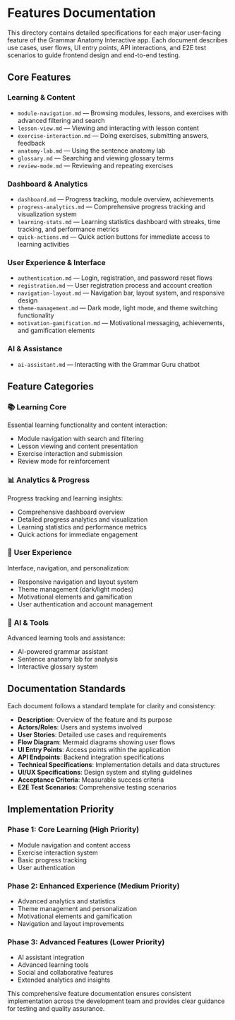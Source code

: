 # Features Documentation

This directory contains detailed specifications for each major user-facing feature of the Grammar Anatomy Interactive app. Each document describes use cases, user flows, UI entry points, API interactions, and E2E test scenarios to guide frontend design and end-to-end testing.

## Core Features

### Learning & Content
- `module-navigation.md` — Browsing modules, lessons, and exercises with advanced filtering and search
- `lesson-view.md` — Viewing and interacting with lesson content
- `exercise-interaction.md` — Doing exercises, submitting answers, feedback
- `anatomy-lab.md` — Using the sentence anatomy lab
- `glossary.md` — Searching and viewing glossary terms
- `review-mode.md` — Reviewing and repeating exercises

### Dashboard & Analytics
- `dashboard.md` — Progress tracking, module overview, achievements
- `progress-analytics.md` — Comprehensive progress tracking and visualization system
- `learning-stats.md` — Learning statistics dashboard with streaks, time tracking, and performance metrics
- `quick-actions.md` — Quick action buttons for immediate access to learning activities

### User Experience & Interface
- `authentication.md` — Login, registration, and password reset flows
- `registration.md` — User registration process and account creation
- `navigation-layout.md` — Navigation bar, layout system, and responsive design
- `theme-management.md` — Dark mode, light mode, and theme switching functionality
- `motivation-gamification.md` — Motivational messaging, achievements, and gamification elements

### AI & Assistance
- `ai-assistant.md` — Interacting with the Grammar Guru chatbot

## Feature Categories

### 📚 **Learning Core**
Essential learning functionality and content interaction:
- Module navigation with search and filtering
- Lesson viewing and content presentation
- Exercise interaction and submission
- Review mode for reinforcement

### 📊 **Analytics & Progress** 
Progress tracking and learning insights:
- Comprehensive dashboard overview
- Detailed progress analytics and visualization
- Learning statistics and performance metrics
- Quick actions for immediate engagement

### 🎯 **User Experience**
Interface, navigation, and personalization:
- Responsive navigation and layout system
- Theme management (dark/light modes)
- Motivational elements and gamification
- User authentication and account management

### 🤖 **AI & Tools**
Advanced learning tools and assistance:
- AI-powered grammar assistant
- Sentence anatomy lab for analysis
- Interactive glossary system

## Documentation Standards

Each document follows a standard template for clarity and consistency:

- **Description**: Overview of the feature and its purpose
- **Actors/Roles**: Users and systems involved
- **User Stories**: Detailed use cases and requirements
- **Flow Diagram**: Mermaid diagrams showing user flows
- **UI Entry Points**: Access points within the application
- **API Endpoints**: Backend integration specifications
- **Technical Specifications**: Implementation details and data structures
- **UI/UX Specifications**: Design system and styling guidelines
- **Acceptance Criteria**: Measurable success criteria
- **E2E Test Scenarios**: Comprehensive testing scenarios

## Implementation Priority

### Phase 1: Core Learning (High Priority)
- Module navigation and content access
- Exercise interaction system
- Basic progress tracking
- User authentication

### Phase 2: Enhanced Experience (Medium Priority)
- Advanced analytics and statistics
- Theme management and personalization
- Motivational elements and gamification
- Navigation and layout improvements

### Phase 3: Advanced Features (Lower Priority)
- AI assistant integration
- Advanced learning tools
- Social and collaborative features
- Extended analytics and insights

This comprehensive feature documentation ensures consistent implementation across the development team and provides clear guidance for testing and quality assurance. 